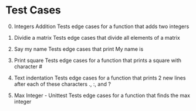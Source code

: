 # Test Cases

0. Integers Addition
Tests edge cases for a function that adds two integers

1. Dividie a matrix
Tests edge cases that divide all elements of a matrix

2. Say my name
Tests edge cases that print My name is <first name> <last name>

3. Print square
Tests edge cases for a function that prints a square with character #

4. Text indentation
Tests edge cases for a function that prints 2 new lines after each of these characters ., :, and ?

5. Max Integer - Unittest
Tests edge cases for a function that finds the max integer 
